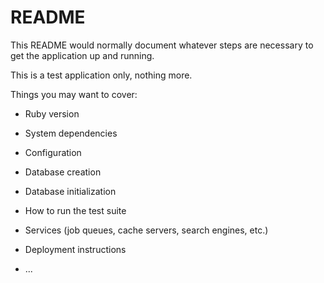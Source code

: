 # README

This README would normally document whatever steps are necessary to get the
application up and running.

This is a test application only, nothing more.

Things you may want to cover:

* Ruby version

* System dependencies

* Configuration

* Database creation

* Database initialization

* How to run the test suite

* Services (job queues, cache servers, search engines, etc.)

* Deployment instructions

* ...
